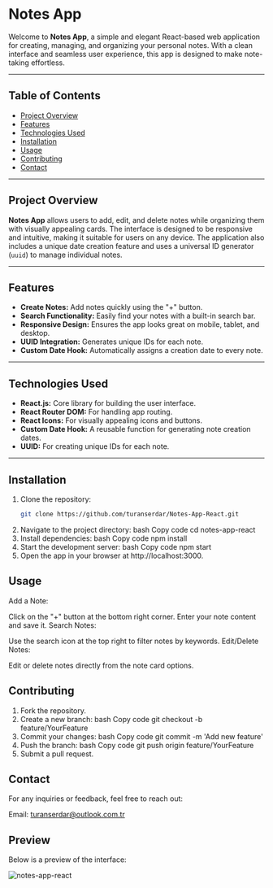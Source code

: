 # Notes App

Welcome to **Notes App**, a simple and elegant React-based web application for creating, managing, and organizing your personal notes. With a clean interface and seamless user experience, this app is designed to make note-taking effortless.

---

## Table of Contents
- [Project Overview](#project-overview)
- [Features](#features)
- [Technologies Used](#technologies-used)
- [Installation](#installation)
- [Usage](#usage)
- [Contributing](#contributing)
- [Contact](#contact)

---

## Project Overview

**Notes App** allows users to add, edit, and delete notes while organizing them with visually appealing cards. The interface is designed to be responsive and intuitive, making it suitable for users on any device. The application also includes a unique date creation feature and uses a universal ID generator (`uuid`) to manage individual notes.

---

## Features

- **Create Notes:** Add notes quickly using the "+" button.
- **Search Functionality:** Easily find your notes with a built-in search bar.
- **Responsive Design:** Ensures the app looks great on mobile, tablet, and desktop.
- **UUID Integration:** Generates unique IDs for each note.
- **Custom Date Hook:** Automatically assigns a creation date to every note.

---

## Technologies Used

- **React.js:** Core library for building the user interface.
- **React Router DOM:** For handling app routing.
- **React Icons:** For visually appealing icons and buttons.
- **Custom Date Hook:** A reusable function for generating note creation dates.
- **UUID:** For creating unique IDs for each note.

---

## Installation

1. Clone the repository:
   ```bash
   git clone https://github.com/turanserdar/Notes-App-React.git

2. Navigate to the project directory:
bash
Copy code
cd notes-app-react
3. Install dependencies:
bash
Copy code
npm install
4. Start the development server:
bash
Copy code
npm start
5. Open the app in your browser at http://localhost:3000.

## Usage
Add a Note:

Click on the "+" button at the bottom right corner.
Enter your note content and save it.
Search Notes:

Use the search icon at the top right to filter notes by keywords.
Edit/Delete Notes:

Edit or delete notes directly from the note card options.

## Contributing
1. Fork the repository.
2. Create a new branch:
bash
Copy code
git checkout -b feature/YourFeature
3. Commit your changes:
bash
Copy code
git commit -m 'Add new feature'
4. Push the branch:
bash
Copy code
git push origin feature/YourFeature
5. Submit a pull request.

## Contact
For any inquiries or feedback, feel free to reach out:

Email: turanserdar@outlook.com.tr
## Preview
Below is a preview of the interface:

![notes-app-react](https://github.com/user-attachments/assets/534c535c-f776-4bd1-bd7d-406374268540)

   
